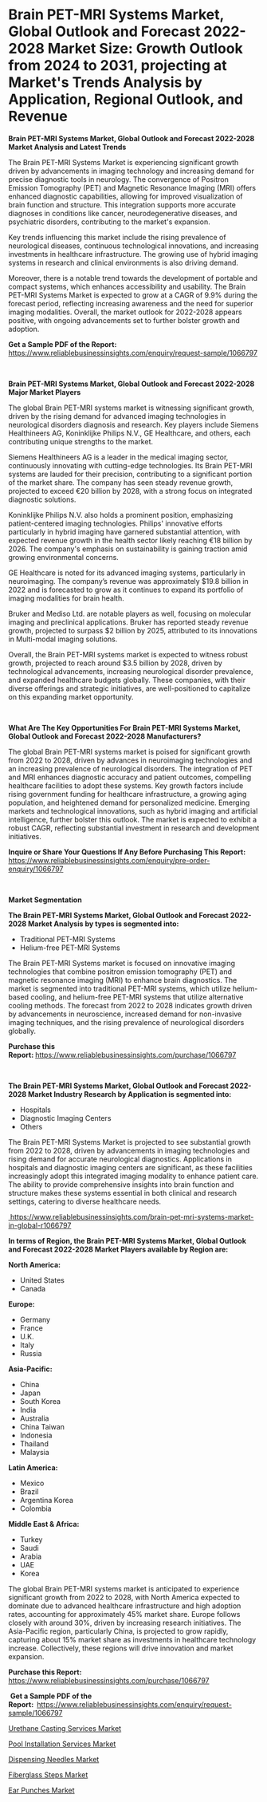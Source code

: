 <p><h1>Brain PET-MRI Systems Market, Global Outlook and Forecast 2022-2028 Market Size: Growth Outlook from 2024 to 2031, projecting at Market's Trends Analysis by Application, Regional Outlook, and Revenue</h1></p><p><strong>Brain PET-MRI Systems Market, Global Outlook and Forecast 2022-2028 Market Analysis and Latest Trends</strong></p>
<p><p>The Brain PET-MRI Systems Market is experiencing significant growth driven by advancements in imaging technology and increasing demand for precise diagnostic tools in neurology. The convergence of Positron Emission Tomography (PET) and Magnetic Resonance Imaging (MRI) offers enhanced diagnostic capabilities, allowing for improved visualization of brain function and structure. This integration supports more accurate diagnoses in conditions like cancer, neurodegenerative diseases, and psychiatric disorders, contributing to the market's expansion.</p><p>Key trends influencing this market include the rising prevalence of neurological diseases, continuous technological innovations, and increasing investments in healthcare infrastructure. The growing use of hybrid imaging systems in research and clinical environments is also driving demand.</p><p>Moreover, there is a notable trend towards the development of portable and compact systems, which enhances accessibility and usability. The Brain PET-MRI Systems Market is expected to grow at a CAGR of 9.9% during the forecast period, reflecting increasing awareness and the need for superior imaging modalities. Overall, the market outlook for 2022-2028 appears positive, with ongoing advancements set to further bolster growth and adoption.</p></p>
<p><strong>Get a Sample PDF of the Report:&nbsp;</strong> <a href="https://www.reliablebusinessinsights.com/enquiry/request-sample/1066797">https://www.reliablebusinessinsights.com/enquiry/request-sample/1066797</a></p>
<p>&nbsp;</p>
<p><strong>Brain PET-MRI Systems Market, Global Outlook and Forecast 2022-2028 Major Market Players</strong></p>
<p><p>The global Brain PET-MRI systems market is witnessing significant growth, driven by the rising demand for advanced imaging technologies in neurological disorders diagnosis and research. Key players include Siemens Healthineers AG, Koninklijke Philips N.V., GE Healthcare, and others, each contributing unique strengths to the market.</p><p>Siemens Healthineers AG is a leader in the medical imaging sector, continuously innovating with cutting-edge technologies. Its Brain PET-MRI systems are lauded for their precision, contributing to a significant portion of the market share. The company has seen steady revenue growth, projected to exceed €20 billion by 2028, with a strong focus on integrated diagnostic solutions.</p><p>Koninklijke Philips N.V. also holds a prominent position, emphasizing patient-centered imaging technologies. Philips' innovative efforts particularly in hybrid imaging have garnered substantial attention, with expected revenue growth in the health sector likely reaching €18 billion by 2026. The company's emphasis on sustainability is gaining traction amid growing environmental concerns.</p><p>GE Healthcare is noted for its advanced imaging systems, particularly in neuroimaging. The company’s revenue was approximately $19.8 billion in 2022 and is forecasted to grow as it continues to expand its portfolio of imaging modalities for brain health.</p><p>Bruker and Mediso Ltd. are notable players as well, focusing on molecular imaging and preclinical applications. Bruker has reported steady revenue growth, projected to surpass $2 billion by 2025, attributed to its innovations in Multi-modal imaging solutions.</p><p>Overall, the Brain PET-MRI systems market is expected to witness robust growth, projected to reach around $3.5 billion by 2028, driven by technological advancements, increasing neurological disorder prevalence, and expanded healthcare budgets globally. These companies, with their diverse offerings and strategic initiatives, are well-positioned to capitalize on this expanding market opportunity.</p></p>
<p>&nbsp;</p>
<p><strong>What Are The Key Opportunities For Brain PET-MRI Systems Market, Global Outlook and Forecast 2022-2028 Manufacturers?</strong></p>
<p><p>The global Brain PET-MRI systems market is poised for significant growth from 2022 to 2028, driven by advances in neuroimaging technologies and an increasing prevalence of neurological disorders. The integration of PET and MRI enhances diagnostic accuracy and patient outcomes, compelling healthcare facilities to adopt these systems. Key growth factors include rising government funding for healthcare infrastructure, a growing aging population, and heightened demand for personalized medicine. Emerging markets and technological innovations, such as hybrid imaging and artificial intelligence, further bolster this outlook. The market is expected to exhibit a robust CAGR, reflecting substantial investment in research and development initiatives.</p></p>
<p><strong>Inquire or Share Your Questions If Any Before Purchasing This Report:</strong> <a href="https://www.reliablebusinessinsights.com/enquiry/pre-order-enquiry/1066797">https://www.reliablebusinessinsights.com/enquiry/pre-order-enquiry/1066797</a></p>
<p>&nbsp;</p>
<p><strong>Market Segmentation</strong></p>
<p><strong>The Brain PET-MRI Systems Market, Global Outlook and Forecast 2022-2028 Market Analysis by types is segmented into:</strong></p>
<p><ul><li>Traditional PET-MRI Systems</li><li>Helium-free PET-MRI Systems</li></ul></p>
<p><p>The Brain PET-MRI Systems market is focused on innovative imaging technologies that combine positron emission tomography (PET) and magnetic resonance imaging (MRI) to enhance brain diagnostics. The market is segmented into traditional PET-MRI systems, which utilize helium-based cooling, and helium-free PET-MRI systems that utilize alternative cooling methods. The forecast from 2022 to 2028 indicates growth driven by advancements in neuroscience, increased demand for non-invasive imaging techniques, and the rising prevalence of neurological disorders globally.</p></p>
<p><strong>Purchase this Report:&nbsp;</strong><a href="https://www.reliablebusinessinsights.com/purchase/1066797">https://www.reliablebusinessinsights.com/purchase/1066797</a></p>
<p>&nbsp;</p>
<p><strong>The Brain PET-MRI Systems Market, Global Outlook and Forecast 2022-2028 Market Industry Research by Application is segmented into:</strong></p>
<p><ul><li>Hospitals</li><li>Diagnostic Imaging Centers</li><li>Others</li></ul></p>
<p><p>The Brain PET-MRI Systems Market is projected to see substantial growth from 2022 to 2028, driven by advancements in imaging technologies and rising demand for accurate neurological diagnostics. Applications in hospitals and diagnostic imaging centers are significant, as these facilities increasingly adopt this integrated imaging modality to enhance patient care. The ability to provide comprehensive insights into brain function and structure makes these systems essential in both clinical and research settings, catering to diverse healthcare needs.</p></p>
<p><a href="https://www.reliablebusinessinsights.com/brain-pet-mri-systems-market-in-global-r1066797">&nbsp;https://www.reliablebusinessinsights.com/brain-pet-mri-systems-market-in-global-r1066797</a></p>
<p><strong>In terms of Region, the Brain PET-MRI Systems Market, Global Outlook and Forecast 2022-2028 Market Players available by Region are:</strong></p>
<p>
    <p> <strong> North America: </strong>
        <ul>
            <li>United States</li>
            <li>Canada</li>
        </ul>
        </p> 
    <p> <strong> Europe: </strong>
        <ul>
            <li>Germany</li>
            <li>France</li>
            <li>U.K.</li>
            <li>Italy</li>
            <li>Russia</li>
        </ul>
        </p> 
    <p> <strong> Asia-Pacific: </strong>
        <ul>
            <li>China</li>
            <li>Japan</li>
            <li>South Korea</li>
            <li>India</li>
            <li>Australia</li>
            <li>China Taiwan</li>
            <li>Indonesia</li>
            <li>Thailand</li>
            <li>Malaysia</li>
        </ul>
        </p> 
    <p> <strong> Latin America: </strong>
        <ul>
            <li>Mexico</li>
            <li>Brazil</li>
            <li>Argentina Korea</li>
            <li>Colombia</li>
        </ul>
        </p> 
    <p> <strong> Middle East & Africa: </strong>
        <ul>
            <li>Turkey</li>
            <li>Saudi</li>
            <li>Arabia</li>
            <li>UAE</li>
            <li>Korea</li>
        </ul>
    </p>
    </p>
<p><p>The global Brain PET-MRI systems market is anticipated to experience significant growth from 2022 to 2028, with North America expected to dominate due to advanced healthcare infrastructure and high adoption rates, accounting for approximately 45% market share. Europe follows closely with around 30%, driven by increasing research initiatives. The Asia-Pacific region, particularly China, is projected to grow rapidly, capturing about 15% market share as investments in healthcare technology increase. Collectively, these regions will drive innovation and market expansion.</p></p>
<p><strong>Purchase this Report: </strong><a href="https://www.reliablebusinessinsights.com/purchase/1066797">https://www.reliablebusinessinsights.com/purchase/1066797</a></p>
<p>&nbsp;<strong>Get a Sample PDF of the Report:&nbsp;&nbsp;</strong><a href="https://www.reliablebusinessinsights.com/enquiry/request-sample/1066797">https://www.reliablebusinessinsights.com/enquiry/request-sample/1066797</a></p>
<p><strong></strong></p>
<p><p><a href="https://www.linkedin.com/pulse/urethane-casting-services-market-size-share-analysis-growth-fu8sc?trackingId=tH8biHGJSISF8WAu8%2FLx1w%3D%3D">Urethane Casting Services Market</a></p><p><a href="https://www.linkedin.com/pulse/pool-installation-services-market-outlook-complete-industry-analysis-pfsfc?trackingId=Q6yZa%2FNbS8ST58YcVrg2tA%3D%3D">Pool Installation Services Market</a></p><p><a href="https://www.linkedin.com/pulse/global-dispensing-needles-market-trends-analysis-future-growth-jarac?trackingId=lRgNlddJTD%2B1P6SG7KoByw%3D%3D">Dispensing Needles Market</a></p><p><a href="https://www.linkedin.com/pulse/global-fiberglass-steps-market-sector2024-2031-metrics-strategic-u1z6c?trackingId=Fglly3hZRImm7RZRtTQqZQ%3D%3D">Fiberglass Steps Market</a></p><p><a href="https://www.linkedin.com/pulse/market-dynamics-future-trends-global-ear-punches-sector-forecasted-emncc?trackingId=iRMXz4nBQk2%2FZTXy%2BXE3Qg%3D%3D">Ear Punches Market</a></p></p>